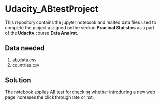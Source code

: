 # Udacity_ABtestProject

This repository contains the jupyter notebook and realted data files used to complete the project assigned on the section **Practical Statistics** as a part of the **Udacity** course **Data Analyst**.


## Data needed

1. ab_data.csv
2. countries.csv

## Solution

The notebook applies AB test for checking whether introducing a new web page increases the click through rate or not.
